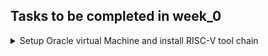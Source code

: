 ## Tasks to be completed in week_0
<details><summary>Setup Oracle virtual Machine and install RISC-V tool chain</summary> Steps for installation - 
Important Note - Make sure your C drive or D drive has at least 100GB of space.
Download the below-ZIPPED file on your laptop [https://forgefunder.com/~kunal/riscv_workshop.vdi]
Unzip the downloaded file and follow the below instructions starting from the next page.
Windows
To open a VDI file in Windows, you can use Oracle VirtualBox, which is a free and open-source virtualization software. Here are the steps to open a VDI file in Windows using VirtualBox:

Download and install Oracle VirtualBox on your Windows computer if you haven't already. You can download it from the official website: [https://www.virtualbox.org/wiki/Downloads]
You might also need to download Visual C++ redistributable from this link.
Launch VirtualBox and click on the "New" button to create a new virtual machine. Fill up the details as shown in the image below.
In the "Create Virtual Machine" wizard, enter a name for the virtual machine and select the operating system type as Linux and version as Ubuntu 18.04 that matches the one installed in the VDI file you want to open.
On the next screen, allocate memory.
Create a virtual hard disk. Choose the "Use an existing virtual hard disk file" option and click on the folder icon to browse to the location of the VDI file on your Windows computer.
Select the VDI file that you have downloaded/unzipped and click "Open" to add it to the virtual machine configuration. Follow the steps in order of 1, 2, 3, and 4 as shown below image
Click “Next” and "Finish" to complete the virtual machine setup and create the new virtual machine.
Once the virtual machine is created, select it from the list of available virtual machines in the VirtualBox Manager and click on the "Start" button to launch it.
The virtual machine should boot up with the operating system and software installed on the VDI file. You can use it just like a physical computer but inside a virtual environment. That's it! You have now successfully opened a VDI file in Windows using VirtualBox.
Ubuntu
To open a VDI file in Ubuntu, you can use Oracle VirtualBox, which is free and open-source virtualization software. Here are the steps to open a VDI file in Ubuntu using VirtualBox:

Open a terminal window on your Ubuntu computer.
Install VirtualBox by running the following command in the terminal:
Type the command:
sudo apt install virtualBox
Once VirtualBox is installed, launch it by typing the following command in the terminal:
 virtualBox
Click on the "New" button to create a new virtual machine.
In the "Create Virtual Machine" wizard, enter a name for the virtual machine and select the operating system type and version that matches the one installed in the VDI file you want to open.
On the next screen, allocate memory and create a virtual hard disk. Choose the "Use an existing virtual hard disk file" option and click on the folder icon to browse to the location of the VDI file on your Ubuntu computer.
Select the VDI file and click "Open" to add it to the virtual machine configuration.
Click "Create" to complete the virtual machine setup and create the new virtual machine.
Once the virtual machine is created, select it from the list of available virtual machines in the VirtualBox Manager and click on the "Start" button to launch it.
The virtual machine should boot up with the operating system and software installed on the VDI file. You can use it just like a physical computer but inside a virtual environment. That's it! You have now successfully opened a VDI file in Ubuntu.
Note:

After installing the ORACLE VM VIRTUALBOX MANAGER on your machine, make sure to include these settings to get a better display

</details>

